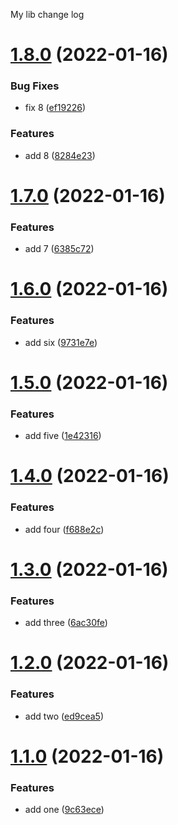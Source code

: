 My lib change log
# [1.8.0](https://github.com/NetanelBasal/standard/compare/foo-1.7.0...foo-1.8.0) (2022-01-16)


### Bug Fixes

* fix 8 ([ef19226](https://github.com/NetanelBasal/standard/commit/ef19226c81908715ce6279fe01b622c2cd820127))


### Features

* add 8 ([8284e23](https://github.com/NetanelBasal/standard/commit/8284e233a07613ce4937eacf13e28915ce0514aa))



# [1.7.0](https://github.com/NetanelBasal/standard/compare/foo-1.6.0...foo-1.7.0) (2022-01-16)


### Features

* add 7 ([6385c72](https://github.com/NetanelBasal/standard/commit/6385c729f03aafee9f3ae8ee70727d6e87466694))



# [1.6.0](https://github.com/NetanelBasal/standard/compare/foo-1.5.0...foo-1.6.0) (2022-01-16)


### Features

* add six ([9731e7e](https://github.com/NetanelBasal/standard/commit/9731e7eff49a652abfc2ca12dc89f8ba4d400180))



# [1.5.0](https://github.com/NetanelBasal/standard/compare/foo-1.4.0...foo-1.5.0) (2022-01-16)


### Features

* add five ([1e42316](https://github.com/NetanelBasal/standard/commit/1e4231687fa39d5792c524f83c8265b6418abe4a))



# [1.4.0](https://github.com/NetanelBasal/standard/compare/foo-1.3.0...foo-1.4.0) (2022-01-16)


### Features

* add four ([f688e2c](https://github.com/NetanelBasal/standard/commit/f688e2ca6ded9c7b96f8f3ba5400dcb7a34db146))



# [1.3.0](https://github.com/NetanelBasal/standard/compare/foo-1.2.0...foo-1.3.0) (2022-01-16)


### Features

* add three ([6ac30fe](https://github.com/NetanelBasal/standard/commit/6ac30fe587e7df413789448cf8249ff62f1f9f0c))



# [1.2.0](https://github.com/NetanelBasal/standard/compare/foo-1.1.0...foo-1.2.0) (2022-01-16)


### Features

* add two ([ed9cea5](https://github.com/NetanelBasal/standard/commit/ed9cea5038cb19155a0f1fb8440bba142cfb8c8f))



# [1.1.0](https://github.com/NetanelBasal/standard/compare/foo-1.0.0...foo-1.1.0) (2022-01-16)


### Features

* add one ([9c63ece](https://github.com/NetanelBasal/standard/commit/9c63ece20e671ea3a8136e5be55f45e2a3cc32ba))
